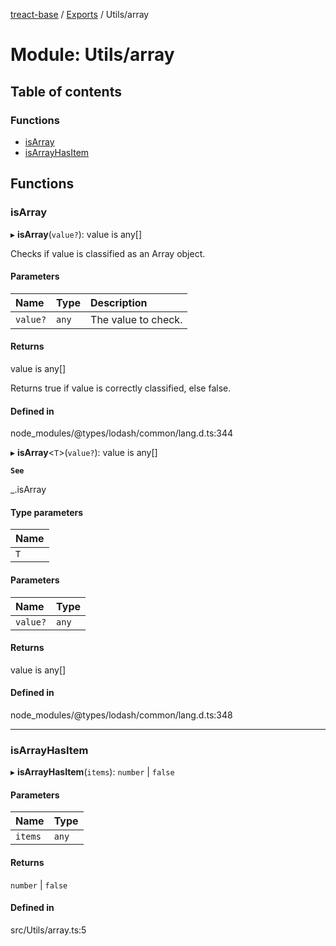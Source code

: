 [treact-base](../README.md) / [Exports](../modules.md) / Utils/array

# Module: Utils/array

## Table of contents

### Functions

- [isArray](Utils_array.md#isarray)
- [isArrayHasItem](Utils_array.md#isarrayhasitem)

## Functions

### isArray

▸ **isArray**(`value?`): value is any[]

Checks if value is classified as an Array object.

#### Parameters

| Name | Type | Description |
| :------ | :------ | :------ |
| `value?` | `any` | The value to check. |

#### Returns

value is any[]

Returns true if value is correctly classified, else false.

#### Defined in

node_modules/@types/lodash/common/lang.d.ts:344

▸ **isArray**<`T`\>(`value?`): value is any[]

**`See`**

_.isArray

#### Type parameters

| Name |
| :------ |
| `T` |

#### Parameters

| Name | Type |
| :------ | :------ |
| `value?` | `any` |

#### Returns

value is any[]

#### Defined in

node_modules/@types/lodash/common/lang.d.ts:348

___

### isArrayHasItem

▸ **isArrayHasItem**(`items`): `number` \| ``false``

#### Parameters

| Name | Type |
| :------ | :------ |
| `items` | `any` |

#### Returns

`number` \| ``false``

#### Defined in

src/Utils/array.ts:5
